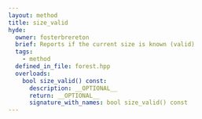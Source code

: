 ```yaml
---
layout: method
title: size_valid
hyde:
  owner: fosterbrereton
  brief: Reports if the current size is known (valid)
  tags:
    - method
  defined_in_file: forest.hpp
  overloads:
    bool size_valid() const:
      description: __OPTIONAL__
      return: __OPTIONAL__
      signature_with_names: bool size_valid() const
---
```

